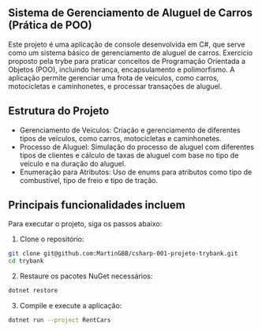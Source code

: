 ## Sistema de Gerenciamento de Aluguel de Carros (Prática de POO)
Este projeto é uma aplicação de console desenvolvida em C#, que serve como um sistema básico de gerenciamento de aluguel de carros. Exercicio proposto pela trybe para praticar conceitos de Programação Orientada a Objetos (POO), incluindo herança, encapsulamento e polimorfismo. A aplicação permite gerenciar uma frota de veículos, como carros, motocicletas e caminhonetes, e processar transações de aluguel.
## Estrutura do Projeto
* Gerenciamento de Veículos: Criação e gerenciamento de diferentes tipos de veículos, como carros, motocicletas e caminhonetes.
* Processo de Aluguel: Simulação do processo de aluguel com diferentes tipos de clientes e cálculo de taxas de aluguel com base no tipo de veículo e na duração do aluguel.
* Enumeração para Atributos: Uso de enums para atributos como tipo de combustível, tipo de freio e tipo de tração.

## Principais funcionalidades incluem
Para executar o projeto, siga os passos abaixo:

1. Clone o repositório:
  ``` zsh
  git clone git@github.com:MartinGBB/csharp-001-projeto-trybank.git
  cd trybank
  ```

2. Restaure os pacotes NuGet necessários:
  ``` zsh
  dotnet restore
  ```
3. Compile e execute a aplicação:
  ```sh
  dotnet run --project RentCars
  ```